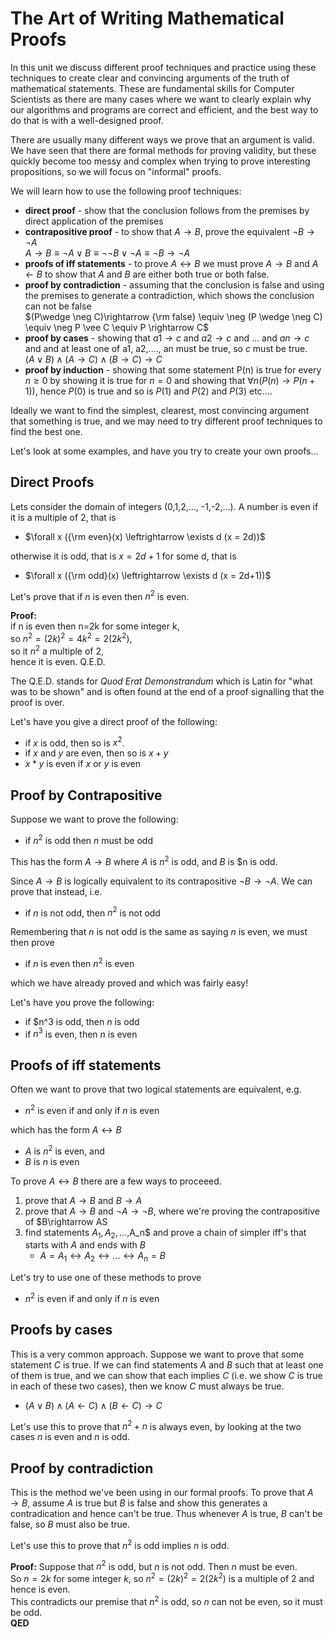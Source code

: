 # The Art of Writing Mathematical Proofs
In this unit we discuss different proof techniques
and practice using these techniques to create clear and convincing arguments
of the truth of mathematical statements. These are fundamental skills for
Computer Scientists as there are many cases where we want to clearly explain why
our algorithms and programs are correct and efficient, and the best way to do that is with a
well-designed proof.

There are usually many different ways we prove that an argument is valid.
We have seen that there are formal methods for proving validity, but these quickly
become too messy and complex when trying to prove interesting propositions, so we
will focus on "informal" proofs.

We will learn how to use the following proof techniques:
* **direct proof** - show that the conclusion follows from the premises by direct application of the premises
* **contrapositive proof** - to show that $A\rightarrow B$, prove the equivalent $\neg B \rightarrow \neg A$
    <br> $A\rightarrow B \equiv  \neg A \vee B \equiv \neg\neg B \vee \neg A \equiv \neg B \rightarrow \neg A$
* **proofs of iff statements** - to prove $A\leftrightarrow B$ we must prove $A\rightarrow B$ and $A\leftarrow B$
  to show that $A$ and $B$ are either both true or both false.
* **proof by contradiction** - assuming that the conclusion is false and using  the premises to generate a contradiction, which shows the conclusion can not be false
    <br> $(P\wedge \neg C)\rightarrow {\rm false} \equiv \neg (P \wedge \neg C) \equiv \neg P \vee C \equiv P \rightarrow C$
* **proof by cases** - showing that $a1\rightarrow c$ and  $a2\rightarrow c$ and $\ldots$ and $an\rightarrow c$ and  and at least one of a1, a2,...., an must be true, so $c$ must be true.
   <br> $(A\vee B) \wedge (A\rightarrow C) \wedge (B \rightarrow C)  \rightarrow C$
* **proof by induction** - showing that some statement P(n) is true for every $n\ge 0$ by showing it is true for $n=0$ and
  showing that $\forall n (P(n) \rightarrow P(n+1))$, hence $P(0)$ is true and so is $P(1)$ and $P(2)$ and $P(3)$ etc....

Ideally we want to find the simplest, clearest, most convincing argument that something is true, and we may need to
try different proof techniques to find the best one.

Let's look at some examples, and have you try to create your own proofs...

## Direct Proofs
Lets consider the domain of integers (0,1,2,..., -1,-2,...).
A number is even if it is a multiple of 2, that is
* $\forall x ({\rm even}(x) \leftrightarrow \exists d (x = 2d))$

otherwise it is odd, that is $x=2d+1$ for some d, that is
* $\forall x ({\rm odd}(x) \leftrightarrow \exists d (x = 2d+1))$

Let's prove that if $n$ is even then $n^2$ is even.

**Proof:** 
<br>
if n is even then n=2k for some integer k, 
<br>
so $n^2=(2k)^2 = 4k^2 = 2(2k^2)$, 
<br> so it $n^2$ a multiple of 2,
<br> hence it is even. Q.E.D.

The Q.E.D. stands for _Quod Erat Demonstrandum_ which is Latin for "what was to be shown"
and is often found at the end of a proof signalling that the proof is over.

Let's have you give a direct proof of the following:
* if $x$ is odd, then so is $x^2$.
* if $x$ and $y$ are even, then so is $x+y$
* $x*y$ is even if $x$ or $y$ is even

## Proof by Contrapositive
Suppose we want to prove the following:
* if $n^2$ is odd then $n$ must be odd

This has the form $A\rightarrow B$ where $A$ is $n^2$ is odd, and $B$ is $n is odd.

Since $A\rightarrow B$ is logically equivalent to its contrapositive $\neg B \rightarrow \neg A$.
We can prove that instead, i.e.
* if $n$ is not odd, then $n^2$ is not odd

Remembering that $n$ is not odd is the same as saying $n$ is even, we must then prove
* if $n$ is even then $n^2$ is even

which we have already proved and which was fairly easy!

Let's have you prove the following:
* if $n^3 is odd, then $n$ is odd
* if $n^3$ is even, then $n$ is even

## Proofs of iff statements
Often we want to prove that two logical statements are equivalent, e.g.
* $n^2$ is even if and only if $n$ is even

which has the form $A\leftrightarrow B$
* $A$ is $n^2$ is even, and
* $B$ is $n$ is even

To prove $A\leftrightarrow B$ there are a few ways to proceeed.
1. prove that $A\rightarrow B$ and $B\rightarrow A$
2. prove that $A\rightarrow B$ and $\neg A \rightarrow \neg B$, where we're proving the contrapositive of $B\rightarrow AS
3. find statements $A_1,A_2,\ldots,$A_n$ and prove a chain of simpler iff's that starts with $A$ and ends with $B$
   * $A=A_1\leftrightarrow A_2\leftrightarrow\ldots\leftrightarrow A_n=B$


Let's try to use one of these methods to prove 
* $n^2$ is even if and only if $n$ is even

## Proofs by cases
This is a very common approach. Suppose we want to prove that some statement $C$ is true.
If we can find statements $A$ and $B$ such that at least one of them is true, and we can show that each implies $C$
(i.e. we show $C$ is true in each of these two cases), then we know $C$ must always be true.
* $(A\vee B) \wedge (A\leftarrow C) \wedge (B\leftarrow C) \rightarrow C$

Let's use this to prove that $n^2 + n$ is always even, by looking at the two cases $n$ is even and $n$ is odd.

## Proof by contradiction
This is the method we've been using in our formal proofs. To prove that $A \rightarrow B$, assume $A$ is true but $B$ is false and show this generates a contradication and hence can't be true.  Thus whenever $A$ is true, $B$ can't be false, so $B$ must also be true.

Let's use this to prove that $n^2$ is odd implies $n$ is odd.

**Proof:**
Suppose that $n^2$ is odd, but $n$ is not odd. Then $n$ must be even.
<br>
So $n=2k$ for some integer $k$, so $n^2 = (2k)^2 = 2(2k^2)$ is a multiple of 2 and hence is even.
<br>
This contradicts our premise that $n^2$ is odd, so $n$ can not be even, so it must be odd.
<br>
**QED**




